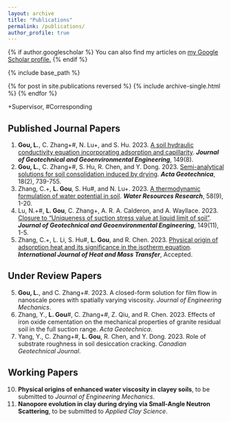 ```yaml
---
layout: archive
title: "Publications"
permalink: /publications/
author_profile: true
---
```


{% if author.googlescholar %}
  You can also find my articles on <u><a href="{{author.googlescholar}}">my Google Scholar profile</a>.</u>
{% endif %}

{% include base_path %}

{% for post in site.publications reversed %}
  {% include archive-single.html %}
{% endfor %}

+Supervisor, #Corresponding

## Published Journal Papers
1. **Gou, L.**, C. Zhang+#, N. Lu+, and S. Hu. 2023. [A soil hydraulic conductivity equation incorporating adsorption and
capillarity](https://doi.org/10.1061/JGGEFK.GTENG-11388). ***Journal of Geotechnical and Geoenvironmental Engineering***, 149(8).
2. **Gou, L.**, C. Zhang+#, S. Hu, R. Chen, and Y. Dong. 2023. [Semi-analytical solutions for soil consolidation induced by drying](https://doi.org/10.1007/s11440-022-01623-4). ***Acta Geotechnica***, 18(2), 739-755.
3. Zhang, C.+, **L. Gou**, S. Hu#, and N. Lu+. 2023. [A thermodynamic formulation of water potential in soil](https://doi.org/10.1029/2022WR032369). ***Water Resources Research***, 58(9), 1-20.
4. Lu, N.+#, **L. Gou**, C. Zhang+, A. R. A. Calderon, and A. Wayllace. 2023. [Closure to “Uniqueness of suction stress value at liquid limit of soil”](https://doi.org/10.1061/JGGEFK.GTENG-11798). ***Journal of Geotechnical and Geoenvironmental Engineering***, 149(11), 1-5.
5. Zhang, C.+, L. Li,  S. Hu#, **L. Gou**, and R. Chen. 2023. [Physical origin of adsorption heat and its significance in the isotherm equation](https://www.sciencedirect.com/science/article/pii/S0017931023010591). ***International Journal of Heat and Mass Transfer***, Accepted.

## Under Review Papers
5. **Gou, L.**, and C. Zhang+#. 2023. A closed-form solution for film flow in nanoscale pores with spatially varying
viscosity. *Journal of Engineering Mechanics*.
6. Zhang, Y., **L. Gou**#, C. Zhang+#, Z. Qiu, and R. Chen. 2023. Effects of iron oxide cementation on the mechanical
properties of granite residual soil in the full suction range. *Acta Geotechnica*.
7. Yang, Y., C. Zhang+#, **L. Gou**, R. Chen, and Y. Dong. 2023. Role of substrate roughness in soil desiccation cracking. *Canadian Geotechnical Journal*.

## Working Papers
10. **Physical origins of enhanced water viscosity in clayey soils**, to be submitted to *Journal of Engineering Mechanics*.
11. **Nanopore evolution in clay during drying via Small-Angle Neutron Scattering**, to be submitted to *Applied Clay Science*.
